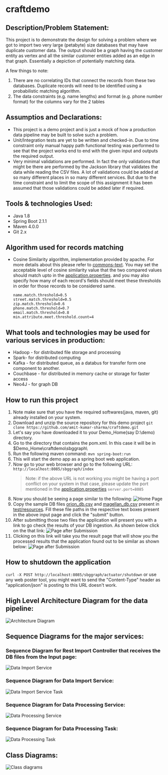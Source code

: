 # craftdemo

## Description/Problem Statement:
This project is to demonstrate the design for solving a problem where we got to import two very large (petabyte) size databases that may have duplicate customer data. The output should be a graph having the customer entity as vertex and all the similar customer entities added as an edge in that graph. Essentially a depiction of potentially matching data.

A few things to note:
1. There are no correlating IDs that connect the records from these two databases. Duplicate records will need to be identified using a probabilistic matching algorithm.
2. The data constraints (e.g. name lengths) and format (e.g. phone number format) for the columns vary for the 2 tables

## Assumptios and Declarations:

- This project is a demo project and is just a mock of how a production data pipeline may be built to solve such a problem.
- Unit/Integration tests are yet to be written and checked-in. Due to time constraint only manual happy path functional testing was performed to see that the project works end to end with the given input and outputs the required output.
- Very minimal validations are performed. In fact the only validations that might be there are performed by the Jackson library that validates the data while reading the CSV files. A lot of validations could be added at so many different places in so many different services. But due to the time constraint and to limit the scope of this assignment it has been assumed that those validations could be added later if required.

## Tools & technologies Used:
- Java 1.8
- Spring Boot 2.1.1
- Maven 4.0.0
- Git 2.x

## Algorithm used for records matching
- Cosine Similarity algorithm, implementation provided by apache. For more details about this please refer to [commons-text](https://commons.apache.org/proper/commons-text). You may set the acceptable level of cosine similarity value that the two compared values should match upto in the [application.properties](https://github.com/amit-kumar-sharma/craftdemo/blob/master/sbggraph/src/main/resources/application.properties). and you may also specify how many of each record's fields should meet these thresholds in order for those records to be considered same.
   ```
   name.match.threshold=0.5
   street.match.threshold=0.5
   zip.match.threshold=0.6
   phone.match.threshold=0.7
   email.match.threshold=0.8
   min.attribute.meet.threshold.count=4
   ```

## What tools and technologies may be used for various services in production:
- Hadoop - for distributed file storage and processing
- Spark- for distributed computing
- Kafka - for distributed queue, as a databus for transfer form one component to another.
- Couchbase - for distributed in memory cache or storage for faster access
- Neo4J - for graph DB

## How to run this project
1. Note make sure that you have the required softwares(java, maven, git) already installed on your system.
2. Download and unzip the source repository for this demo project
   `git clone https://github.com/amit-kumar-sharma/craftdemo.git`
3. Let's say you have downloaded it to your Demo_Home(say D:\demo) directory.
4. Go to the directory that contains the pom.xml. In this case it will be in 
   $Demo_Home\craftdemo\sbggraph\
5. Run the following maven command:
   `mvn spring-boot:run`
6. This will start the demo app as a spring boot web application.
7. Now go to your web browser and go to the following URL:
   `http://localhost:8085/sbggraph/index`
   > Note: if the above URL is not working you might be having a port conflict on your system in that case, please update the port mentioned in the [application.properties](https://github.com/amit-kumar-sharma/craftdemo/blob/master/sbggraph/src/main/resources/application.properties)
   `server.port=8085`
8. Now you should be seeing a page similar to the following:
   ![Home Page](images/DatabaseImportPage.png?raw=true)
9. Copy the sample DB files [orion_db.csv](https://github.com/amit-kumar-sharma/craftdemo/blob/master/sbggraph/src/test/resources/orion_db.csv) and [magellan_db.csv](https://github.com/amit-kumar-sharma/craftdemo/blob/master/sbggraph/src/test/resources/magellan_db.csv) present in [test/resources](../sbggraph/src/test/resources). Fill these file paths in the respective text boxes present in the above input page and click the "submit" button.
10. After submitting those two files the application will present you with a link to go check the results of your DB ingestion. As shown below click on the that link:
   ![Page after Submission](images/DatabaseImportPostSubmitPage.png?raw=true)
11. Clicking on this link will take you the result page that will show you the processed results that the application found out to be similar as shown below:
   ![Page after Submission](images/ResultPage.png?raw=true)
## How to shutdown the application
   `curl -X POST http://localhost:8085/sbggraph/actuator/shutdown` or use any web poster tool, you might want to send the "Content-Type" header as "application/json" is posting to this URL doesn't work.
## High Level Architecture Diagram for the data pipeline:

![Architecture Diagram](images/architecture_diagram.png?raw=true "Architecture/Component Diagram")

## Sequence Diagrams for the major services:

### Sequence Diagram for Rest Import Controller that receives the DB files from the Input page:

![Data Import Service](images/DataImportInputController.png?raw=true "Data Import Service")

### Sequence Diagram for Data Import Service:

![Data Import Service Task](images/DataImportTask.png?raw=true "Data Import Service Task")

### Sequence Diagram for Data Processing Service:

![Data Processing Service](images/OnlineDataProcessingService.png?raw=true "Data Processing Service")

### Sequence Diagram for Data Processing Task:

![Data Processing Task](images/OnlineDataProcessingTask.png?raw=true "Data Processing Task")

## Class Diagrams:

![Class diagrams](images/ClassDiagrams.png?raw=true "Class diagrams")
